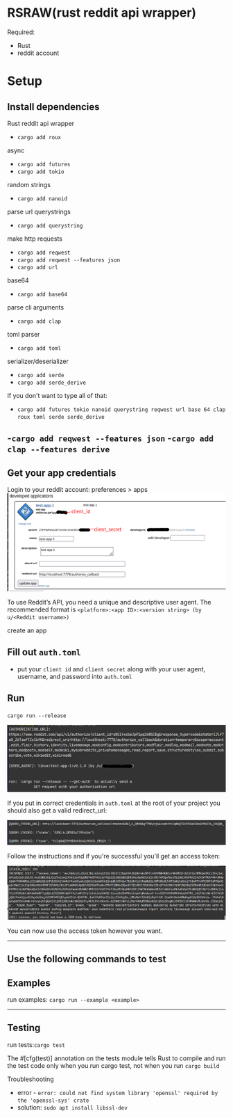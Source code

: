 # RSRAW(rust reddit api wrapper)

Required:
- Rust
- reddit account

# Setup

## Install dependencies
Rust reddit api wrapper
- `cargo add roux`

async
- `cargo add futures`
- `cargo add tokio`

random strings
- `cargo add nanoid`

parse url querystrings
- `cargo add querystring`

make http requests
- `cargo add reqwest`
- `cargo add reqwest --features json`
- `cargo add url`

base64
- `cargo add base64`

parse cli arguments
- `cargo add clap`

toml parser
- `cargo add toml`

serializer/deserializer
- `cargo add serde`
- `cargo add serde_derive`



If you don't want to type all of that: 
- `cargo add futures tokio nanoid querystring reqwest url base 64 clap roux toml serde serde_derive`

-`cargo add reqwest --features json`
-`cargo add clap --features derive`
---

## Get your app credentials
Login to your reddit account:
preferences > apps
![developer application](img/app-example-00.png)

To use Reddit’s API, you need a unique and descriptive user agent. The recommended format is `<platform>:<app ID>:<version string> (by u/<Reddit username>)`

create an app

## Fill out `auth.toml`
- put your `client id` and `client secret` along with your user agent, username, and password into `auth.toml` 

## Run

`cargo run --release`

![cargo-run](img/cargo-run-00.png)

If you put in correct credentials in `auth.toml` at the root of your project you should also get a valid redirect_url:


![parse-redirect](img/parse-redirect-url-00.png)

Follow the instructions and if you're successful you'll get an access token:

![access-token](img/successful-access-token-00.png)

You can now use the access token however you want.

---

## Use the following commands to test

## Examples
run examples: `cargo run --example <example>`

---

## Testing
run tests:`cargo test`

The #[cfg(test)] annotation on the tests module tells Rust to compile and run the test code only when you run cargo test, not when you run `cargo build`

Troubleshooting
- error - `error: could not find system library 'openssl' required by the 'openssl-sys' crate`
- solution: `sudo apt install libssl-dev`